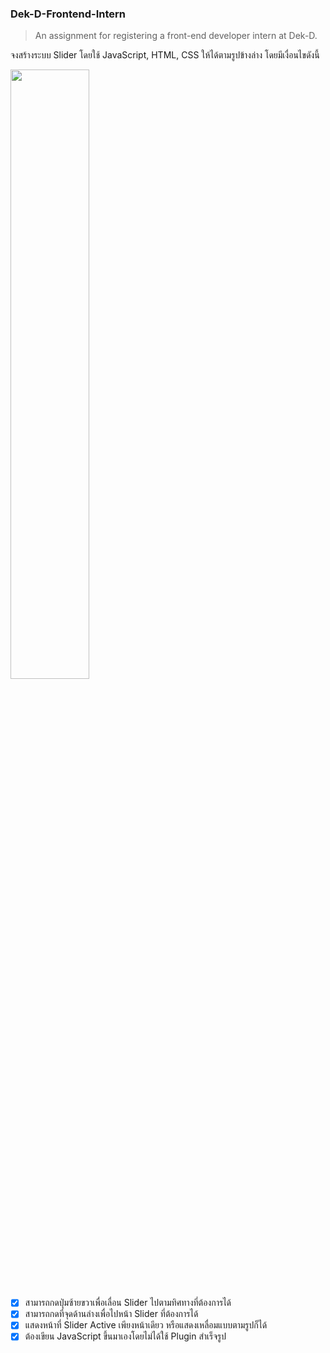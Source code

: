### Dek-D-Frontend-Intern
> An assignment for registering a front-end developer intern at Dek-D.

จงสร้างระบบ Slider โดยใช้ JavaScript, HTML, CSS ให้ได้ตามรูปข้างล่าง โดยมีเงื่อนไขดังนี้

<img src="https://image.dek-d.com/contentimg/2019/ratt/content/intern/dev-hw-01.png" width="50%"/>

- [x] สามารถกดปุ่มซ้ายขวาเพื่อเลื่อน Slider ไปตามทิศทางที่ต้องการได้
- [x] สามารถกดที่จุดด้านล่างเพื่อไปหน้า Slider ที่ต้องการได้
- [x] แสดงหน้าที่ Slider Active เพียงหน้าเดียว หรือแสดงเหลื่อมแบบตามรูปก็ได้
- [x] ต้องเขียน JavaScript ขึ้นมาเองโดยไม่ได้ใช้ Plugin สำเร็จรูป
